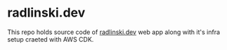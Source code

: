 # radlinski.dev

This repo holds source code of [radlinski.dev](https://radlinski.dev) web app along with it's infra setup craeted with AWS CDK.
